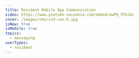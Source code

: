 ```yaml
---
title: Resident Mobile App Communication
video: https://www.youtube-nocookie.com/embed/wwPG_9Tkzbc
cover: /images/cms/vid-cov-6.jpg
isNew: true
isMobile: true
topics:
  - messaging
userTypes:
  - resident
---
```

